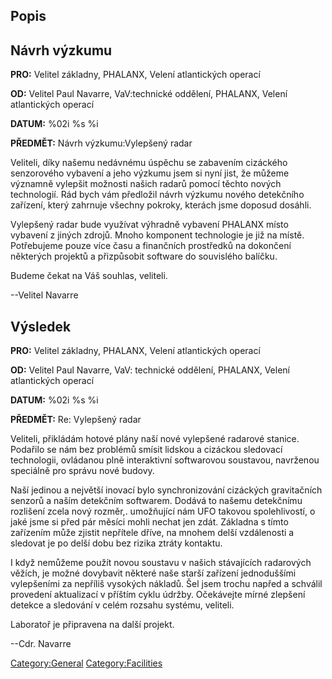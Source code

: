 ## Popis

## Návrh výzkumu

**PRO:** Velitel základny, PHALANX, Velení atlantických operací

**OD:** Velitel Paul Navarre, VaV:technické oddělení, PHALANX, Velení
atlantických operací

**DATUM:** %02i %s %i

**PŘEDMĚT:** Návrh výzkumu:Vylepšený radar

Veliteli, díky našemu nedávnému úspěchu se zabavením cizáckého
senzorového vybavení a jeho výzkumu jsem si nyní jist, že můžeme
významně vylepšit možnosti našich radarů pomocí těchto nových
technologií. Rád bych vám předložil návrh výzkumu nového detekčního
zařízení, který zahrnuje všechny pokroky, kterách jsme doposud dosáhli.

Vylepšený radar bude využívat výhradně vybavení PHALANX místo vybavení z
jiných zdrojů. Mnoho komponent technologie je již na místě. Potřebujeme
pouze více času a finančních prostředků na dokončení některých projektů
a přizpůsobit software do souvislého balíčku.

Budeme čekat na Váš souhlas, veliteli.

--Velitel Navarre

## Výsledek

**PRO:** Velitel základny, PHALANX, Velení atlantických operací

**OD:** Velitel Paul Navarre, VaV: technické oddělení, PHALANX, Velení
atlantických operací

**DATUM:** %02i %s %i

**PŘEDMĚT:** Re: Vylepšený radar

Veliteli, přikládám hotové plány naší nové vylepšené radarové stanice.
Podařilo se nám bez problémů smísit lidskou a cizáckou sledovací
technologii, ovládanou plně interaktivní softwarovou soustavou,
navrženou speciálně pro správu nové budovy.

Naší jedinou a největší inovací bylo synchronizování cizáckých
gravitačních senzorů a naším detekčním softwarem. Dodává to našemu
detekčnímu rozlišení zcela nový rozměr,. umožňující nám UFO takovou
spolehlivostí, o jaké jsme si před pár měsíci mohli nechat jen zdát.
Základna s tímto zařízením může zjistit nepřítele dříve, na mnohem delší
vzdálenosti a sledovat je po delší dobu bez rizika ztráty kontaktu.

I když nemůžeme použít novou soustavu v našich stávajících radarových
věžích, je možné dovybavit některé naše starší zařízení jednoduššími
vylepšeními za nepříliš vysokých nákladů. Šel jsem trochu napřed a
schválil provedení aktualizací v příštím cyklu údržby. Očekávejte mírné
zlepšení detekce a sledování v celém rozsahu systému, veliteli.

Laboratoř je připravena na další projekt.

--Cdr. Navarre

[Category:General](Category:General "wikilink")
[Category:Facilities](Category:Facilities "wikilink")